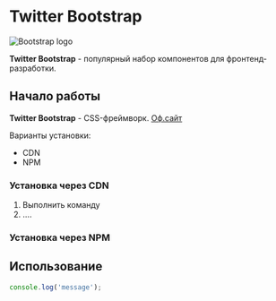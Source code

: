 # Twitter Bootstrap

![Bootstrap logo](https://i.imgur.com/qhtywl2.png)

**Twitter Bootstrap** - популярный набор компонентов для фронтенд-разработки.

## Начало работы
**Twitter Bootstrap** - CSS-фреймворк. [Оф.сайт](https...)

Варианты установки:
* CDN
* NPM

### Установка через CDN

1. Выполнить команду 
2. ....


### Установка через NPM

## Использование 

```javascript
console.log('message'); 
```

